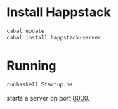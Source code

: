 # Install Happstack

```bash
cabal update
cabal install happstack-server
```

# Running

```bash
runhaskell Startup.hs
```

starts a server on port [8000](http://localhost:8000?q=1).